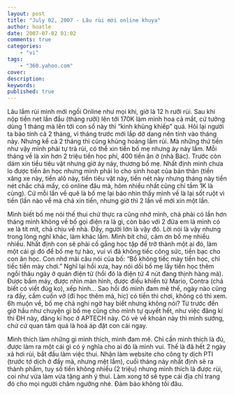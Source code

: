 ```yaml
---
layout: post
title: "July 02, 2007 - Lâu rùi mới online khuya"
author: hoatle
date: 2007-07-02 01:02
comments: true
categories:
    - "vi"
tags:
    - "360.yahoo.com"
cover:
description:
keywords:
published: true
---
```


Lâu lắm rùi mình mới ngồi Online như mọi khi, giờ là 12 h rưỡi rùi. Sau khi nộp tiền net lần đầu
(tháng rưỡi) lên tới 170K làm mình hoa cả mắt, cứ tưởng dùng 1 tháng mà lên tới con số này thì “kinh
khủng khiếp” quá. Hỏi lại người ta bảo tính cả 2 tháng, vì tháng trước mới lắp dở dang nên tính vào
tháng này. Nhưng kể cả 2 tháng thì cũng khủng hoảng lắm rùi. Mà những thứ tiền như vậy mình phải tự
trả rùi, có thể xin tiền bố mẹ nhưng áy náy lắm. Mỗi tháng về là xin hơn 2 triệu tiền học phí, 400
tiền ăn ở (nhà Bác). Trước còn dám xin tiều tiêu vặt nhưng giờ áy náy, thương bố mẹ. Nhất định mình
chưa lo được tiền ăn học nhưng mình phải lo cho sinh hoạt của bản thân (tiền xăng xe này, tiền alô
này, tiền tiêu vặt này, tiền nét này nhưng tháng này tiền nét chắc chả mấy, có online đâu mà, hôm
nhiều nhất cũng chỉ tầm 1K là cùng). Cứ mỗi lần về quê là bố mẹ lại bảo nhìn thấy mình về là lại sốt
ruột vì tiền (lần nào về mà chả xin tiền, nhưng giờ thì 2 lần về mới xin một lần.

<!-- more -->

Mình biết bố mẹ nói thế thui chứ thực ra cũng nhớ mình, chả phải có lần hơn tháng mình không về bố
gọi điện ra là gì, còn bảo với 2 đứa em là mình có xe là tít mít, chả chịu về nhà. Đấy, người lớn
là vậy đó. Lời nói là vậy nhưng trong lòng nghĩ khác, làm khác lắm. Mình bít chứ, cảm ơn bố mẹ nhiều
nhiều. Nhất định con sẽ phải cố gắng học tập để trở thành một ai đó, làm một cái gì đó để bố mẹ tự
hào, vui vì đã không tiếc công sức, tiền bạc cho con ăn học. Con nhớ mãi câu nói của bố: “Bố không
tiếc mày tiền học, chỉ tiếc tiền mày chơi.” Nghĩ lại hồi xưa, hay nói dối bố mẹ lấy tiền học thêm
ngồi thâu ngày ở quán điện tử (hồi đó là điện tử 4 nút đang thịnh hàng mà). Được bấm máy, được nhìn
màn hình, được điều khiển từ Mario, Contra (chả biết có viết đúg ko), xếp hình… Sao hồi đó mình đam
mê thế, ngày nào cũng ra đấy, cầm cuốn vở (đi học thêm mà, hic) có tiền thì chơi, không có thì xem.
6h muộn về, bố mẹ chả nghi ngờ hay biết nhưng không nói? Từ trước đến giờ hầu như chuyện gì bố mẹ
cũng cho mình tự quyết hết, như việc đăng kí thi ĐH này, đăng kí học ở APTECH này. Có vẻ về khoản
này thì mình sướng, chứ cứ quan tâm quá là hoá áp đặt con cái ngay.

Mình thích làm những gì mình thích, mình đam mê. Chỉ cần mình thích là đủ, được làm ra một cái gì
có ý nghĩa cho ai đó là mình vui. Thế là đã hết 2 ngày xả hơi rùi, bắt đầu làm việc thui. Nhận làm
website cho công ty dịch PTI (trước tớ dịch ở đấy mà, nhưng mệt lắm), cuối tháng này nhất định sẽ
ra thành phẩm, tuy số tiền không nhiều (2 triệu) nhưng mình thích là được rùi, coi như vừa làm vừa
tặng anh ý thui. Làm xong tớ sẽ type cái địa chỉ trang đó cho mọi người châm ngưỡng nhé. Đảm bảo
không tồi đâu.
